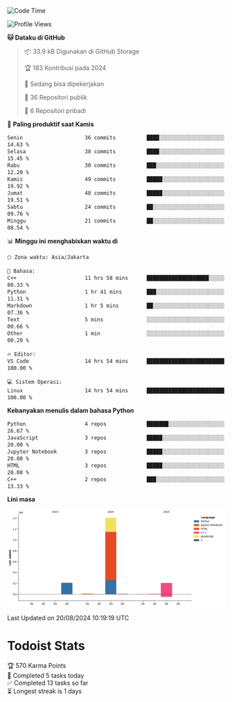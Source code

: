 <!--START_SECTION:waka-->
![Code Time](http://img.shields.io/badge/Code%20Time-16%20hrs%2058%20mins-blue)

![Profile Views](http://img.shields.io/badge/Profil%20dilihat-659-blue)

**🐱 Dataku di GitHub** 

> 📦 33.9 kB Digunakan di GitHub Storage 
 > 
> 🏆 183 Kontribusi pada 2024
 > 
> 💼 Sedang bisa dipekerjakan
 > 
> 📜 36 Repositori publik 
 > 
> 🔑 6 Repositori pribadi 
 > 
📅 **Paling produktif saat Kamis** 

```text
Senin                    36 commits          ████░░░░░░░░░░░░░░░░░░░░░   14.63 % 
Selasa                   38 commits          ████░░░░░░░░░░░░░░░░░░░░░   15.45 % 
Rabu                     30 commits          ███░░░░░░░░░░░░░░░░░░░░░░   12.20 % 
Kamis                    49 commits          █████░░░░░░░░░░░░░░░░░░░░   19.92 % 
Jumat                    48 commits          █████░░░░░░░░░░░░░░░░░░░░   19.51 % 
Sabtu                    24 commits          ██░░░░░░░░░░░░░░░░░░░░░░░   09.76 % 
Minggu                   21 commits          ██░░░░░░░░░░░░░░░░░░░░░░░   08.54 % 
```


📊 **Minggu ini menghabiskan waktu di** 

```text
🕑︎ Zona waktu: Asia/Jakarta

💬 Bahasa: 
C++                      11 hrs 58 mins      ████████████████████░░░░░   80.33 % 
Python                   1 hr 41 mins        ███░░░░░░░░░░░░░░░░░░░░░░   11.31 % 
Markdown                 1 hr 5 mins         ██░░░░░░░░░░░░░░░░░░░░░░░   07.36 % 
Text                     5 mins              ░░░░░░░░░░░░░░░░░░░░░░░░░   00.66 % 
Other                    1 min               ░░░░░░░░░░░░░░░░░░░░░░░░░   00.20 % 

🔥 Editor: 
VS Code                  14 hrs 54 mins      █████████████████████████   100.00 % 

💻 Sistem Operasi: 
Linux                    14 hrs 54 mins      █████████████████████████   100.00 % 
```

**Kebanyakan menulis dalam bahasa Python** 

```text
Python                   4 repos             ███████░░░░░░░░░░░░░░░░░░   26.67 % 
JavaScript               3 repos             █████░░░░░░░░░░░░░░░░░░░░   20.00 % 
Jupyter Notebook         3 repos             █████░░░░░░░░░░░░░░░░░░░░   20.00 % 
HTML                     3 repos             █████░░░░░░░░░░░░░░░░░░░░   20.00 % 
C++                      2 repos             ███░░░░░░░░░░░░░░░░░░░░░░   13.33 % 
```



**Lini masa**

![Lines of Code chart](https://raw.githubusercontent.com/yusuf601/yusuf601/main/assets/bar_graph.png)


 Last Updated on 20/08/2024 10:19:19 UTC
<!--END_SECTION:waka-->
# Todoist Stats

<!-- TODO-IST:START -->
🏆  570 Karma Points           
🌸  Completed 5 tasks today           
✅  Completed 13 tasks so far           
⏳  Longest streak is 1 days
<!-- TODO-IST:END -->
